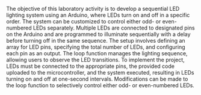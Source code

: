 The objective of this laboratory activity is to develop a sequential LED lighting system using an Arduino, where LEDs turn on and off in a specific order. 
The system can be customized to control either odd- or even-numbered LEDs separately. Multiple LEDs are connected to designated pins on the Arduino and are 
programmed to illuminate sequentially with a delay before turning off in the same sequence. The setup involves defining an array for LED pins, specifying 
the total number of LEDs, and configuring each pin as an output. The loop function manages the lighting sequence, allowing users to observe the LED transitions. 
To implement the project, LEDs must be connected to the appropriate pins, the provided code uploaded to the microcontroller, and the system executed, 
resulting in LEDs turning on and off at one-second intervals. Modifications can be made to the loop function to selectively control either 
odd- or even-numbered LEDs.
